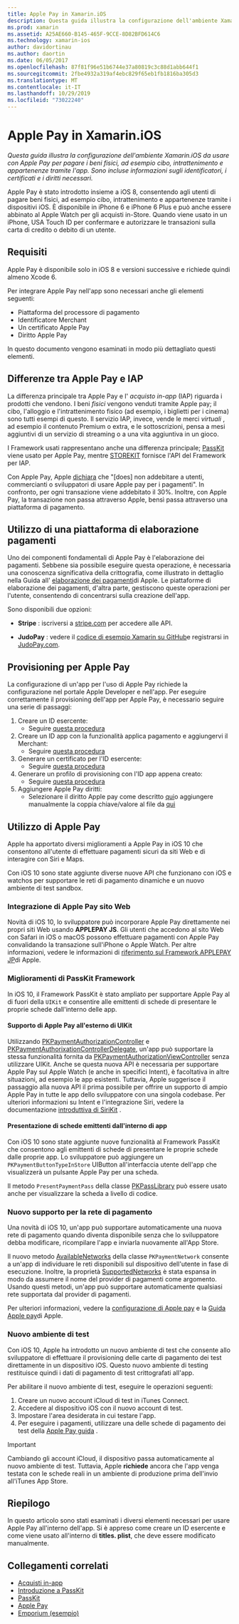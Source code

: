 ```yaml
---
title: Apple Pay in Xamarin.iOS
description: Questa guida illustra la configurazione dell'ambiente Xamarin.iOS da usare con Apple Pay per pagare i beni fisici, ad esempio cibo, intrattenimento e appartenenze tramite l'app. Sono incluse informazioni sugli identificatori, i certificati e i diritti necessari.
ms.prod: xamarin
ms.assetid: A25AE660-B145-465F-9CCE-8D82BFD614C6
ms.technology: xamarin-ios
author: davidortinau
ms.author: daortin
ms.date: 06/05/2017
ms.openlocfilehash: 87f81f96e51b6744e37a80819c3c88d1abb644f1
ms.sourcegitcommit: 2fbe4932a319af4ebc829f65eb1fb1816ba305d3
ms.translationtype: MT
ms.contentlocale: it-IT
ms.lasthandoff: 10/29/2019
ms.locfileid: "73022240"
---
```

# <a name="apple-pay-in-xamarinios"></a>Apple Pay in Xamarin.iOS

_Questa guida illustra la configurazione dell'ambiente Xamarin.iOS da usare con Apple Pay per pagare i beni fisici, ad esempio cibo, intrattenimento e appartenenze tramite l'app. Sono incluse informazioni sugli identificatori, i certificati e i diritti necessari._

Apple Pay è stato introdotto insieme a iOS 8, consentendo agli utenti di pagare beni fisici, ad esempio cibo, intrattenimento e appartenenze tramite i dispositivi iOS. È disponibile in iPhone 6 e iPhone 6 Plus e può anche essere abbinato al Apple Watch per gli acquisti in-Store. Quando viene usato in un iPhone, USA Touch ID per confermare e autorizzare le transazioni sulla carta di credito o debito di un utente.

## <a name="requirements"></a>Requisiti

Apple Pay è disponibile solo in iOS 8 e versioni successive e richiede quindi almeno Xcode 6.

Per integrare Apple Pay nell'app sono necessari anche gli elementi seguenti:

- Piattaforma del processore di pagamento
- Identificatore Merchant
- Un certificato Apple Pay
- Diritto Apple Pay

In questo documento vengono esaminati in modo più dettagliato questi elementi.

## <a name="differences-between-apple-pay-and-iap"></a>Differenze tra Apple Pay e IAP

La differenza principale tra Apple Pay e l' *acquisto in-app* (IAP) riguarda i prodotti che vendono. I beni *fisici* vengono venduti tramite Apple pay; il cibo, l'alloggio e l'intrattenimento fisico (ad esempio, i biglietti per i cinema) sono tutti esempi di questo. Il servizio IAP, invece, vende le merci *virtuali* , ad esempio il contenuto Premium o extra, e le sottoscrizioni, pensa a mesi aggiuntivi di un servizio di streaming o a una vita aggiuntiva in un gioco.

I Framework usati rappresentano anche una differenza principale; [PassKit](https://developer.apple.com/library/ios/documentation/PassKit/Reference/PKPaymentAuthorizationViewController_Ref/) viene usato per Apple Pay, mentre [STOREKIT](https://developer.apple.com/library/ios/documentation/PassKit/Reference/PKPaymentAuthorizationViewController_Ref/) fornisce l'API del Framework per IAP.

Con Apple Pay, Apple [dichiara](https://developer.apple.com/apple-pay/Getting-Started-with-Apple-Pay.pdf) che "[does] non addebitare a utenti, commercianti o sviluppatori di usare Apple pay per i pagamenti". In confronto, per ogni transazione viene addebitato il 30%. Inoltre, con Apple Pay, la transazione non passa attraverso Apple, bensì passa attraverso una piattaforma di pagamento.

## <a name="using-a-payment-processor-platform"></a>Utilizzo di una piattaforma di elaborazione pagamenti

Uno dei componenti fondamentali di Apple Pay è l'elaborazione dei pagamenti. Sebbene sia possibile eseguire questa operazione, è necessaria una conoscenza significativa della crittografia, come illustrato in dettaglio nella Guida all' [elaborazione dei pagamenti](https://developer.apple.com/library/ios/ApplePay_Guide/ProcessPayment.html)di Apple.
Le piattaforme di elaborazione dei pagamenti, d'altra parte, gestiscono queste operazioni per l'utente, consentendo di concentrarsi sulla creazione dell'app.

Sono disponibili due opzioni:

- **Stripe** : iscriversi a [stripe.com](https://stripe.com/) per accedere alle API.

- **JudoPay** : vedere il [codice di esempio Xamarin su GitHub](https://github.com/Judopay/Xamarin-Sample-App)e registrarsi in [JudoPay.com](https://www.judopay.com/).

## <a name="provisioning-for-apple-pay"></a>Provisioning per Apple Pay

La configurazione di un'app per l'uso di Apple Pay richiede la configurazione nel portale Apple Developer e nell'app. Per eseguire correttamente il provisioning dell'app per Apple Pay, è necessario seguire una serie di passaggi:

1. Creare un ID esercente:
    - Seguire [questa procedura](~/ios/deploy-test/provisioning/capabilities/apple-pay-capabilities.md#merchantid)
2. Creare un ID app con la funzionalità applica pagamento e aggiungervi il Merchant:
    - Seguire [questa procedura](~/ios/deploy-test/provisioning/capabilities/apple-pay-capabilities.md#appid)
3. Generare un certificato per l'ID esercente:
    - Seguire [questa procedura](~/ios/deploy-test/provisioning/capabilities/apple-pay-capabilities.md#certificate)
4. Generare un profilo di provisioning con l'ID app appena creato:
    - Seguire [questa procedura](~/ios/get-started/installation/device-provisioning/manual-provisioning.md#provisioning)
5. Aggiungere Apple Pay diritti:
    - Selezionare il diritto Apple pay come descritto [qui](~/ios/deploy-test/provisioning/entitlements.md)o aggiungere manualmente la coppia chiave/valore al file da [qui](~/ios/deploy-test/provisioning/entitlements.md)

## <a name="working-with-apple-pay"></a>Utilizzo di Apple Pay

Apple ha apportato diversi miglioramenti a Apple Pay in iOS 10 che consentono all'utente di effettuare pagamenti sicuri da siti Web e di interagire con Siri e Maps.

Con iOS 10 sono state aggiunte diverse nuove API che funzionano con iOS e watchos per supportare le reti di pagamento dinamiche e un nuovo ambiente di test sandbox.

### <a name="apple-pay-website-integration"></a>Integrazione di Apple Pay sito Web

Novità di iOS 10, lo sviluppatore può incorporare Apple Pay direttamente nei propri siti Web usando **APPLEPAY JS**. Gli utenti che accedono al sito Web con Safari in iOS o macOS possono effettuare pagamenti con Apple Pay convalidando la transazione sull'iPhone o Apple Watch. Per altre informazioni, vedere le informazioni di [riferimento sul Framework APPLEPAY JP](https://developer.apple.com/reference/applepayjs)di Apple.

### <a name="passkit-framework-enhancements"></a>Miglioramenti di PassKit Framework

In iOS 10, il Framework PassKit è stato ampliato per supportare Apple Pay al di fuori della `UIKit` e consentire alle emittenti di schede di presentare le proprie schede dall'interno delle app.

#### <a name="supporting-apple-pay-outside-of-uikit"></a>Supporto di Apple Pay all'esterno di UIKit

Utilizzando [PKPaymentAuthorizationController](https://developer.apple.com/reference/passkit/pkpaymentauthorizationcontroller) e [PKPaymentAuthorixationControllerDelegate](https://developer.apple.com/reference/passkit/pkpaymentauthorizationcontrollerdelegate), un'app può supportare la stessa funzionalità fornita da [PKPaymentAuthorizationViewController](https://developer.apple.com/reference/passkit/pkpaymentauthorizationviewcontroller) senza utilizzare UIKit. Anche se questa nuova API è necessaria per supportare Apple Pay sul Apple Watch (e anche in specifici Intent), è facoltativa in altre situazioni, ad esempio le app esistenti. Tuttavia, Apple suggerisce il passaggio alla nuova API il prima possibile per offrire un supporto di ampio Apple Pay in tutte le app dello sviluppatore con una singola codebase. Per ulteriori informazioni su Intent e l'integrazione Siri, vedere la documentazione [introduttiva di SiriKit](~/ios/platform/sirikit/index.md) .

#### <a name="presenting-issuer-cards-from-within-apps"></a>Presentazione di schede emittenti dall'interno di app

Con iOS 10 sono state aggiunte nuove funzionalità al Framework PassKit che consentono agli emittenti di schede di presentare le proprie schede dalle proprie app. Lo sviluppatore può aggiungere un `PKPaymentButtonTypeInStore` UIButton all'interfaccia utente dell'app che visualizzerà un pulsante Apple Pay per una scheda.

Il metodo `PresentPaymentPass` della classe [PKPassLibrary](https://developer.apple.com/reference/passkit/pkpasslibrary) può essere usato anche per visualizzare la scheda a livello di codice.

### <a name="new-payment-network-support"></a>Nuovo supporto per la rete di pagamento

Una novità di iOS 10, un'app può supportare automaticamente una nuova rete di pagamento quando diventa disponibile senza che lo sviluppatore debba modificare, ricompilare l'app e inviarla nuovamente all'App Store.

Il nuovo metodo [AvailableNetworks](https://developer.apple.com/reference/passkit/pkpaymentrequest/1833288-availablenetworks) della classe `PKPaymentNetwork` consente a un'app di individuare le reti disponibili sul dispositivo dell'utente in fase di esecuzione. Inoltre, la proprietà [SupportedNetworks](https://developer.apple.com/reference/passkit/pkpaymentrequest/1619329-supportednetworks) è stata espansa in modo da assumere il nome del provider di pagamenti come argomento. Usando questi metodi, un'app può supportare automaticamente qualsiasi rete supportata dal provider di pagamenti.

Per ulteriori informazioni, vedere la [configurazione di Apple pay](~/ios/platform/apple-pay.md) e la [Guida Apple pay](https://developer.apple.com/apple-pay/)di Apple.

### <a name="new-testing-environment"></a>Nuovo ambiente di test

Con iOS 10, Apple ha introdotto un nuovo ambiente di test che consente allo sviluppatore di effettuare il provisioning delle carte di pagamento dei test direttamente in un dispositivo iOS. Questo nuovo ambiente di testing restituisce quindi i dati di pagamento di test crittografati all'app.

Per abilitare il nuovo ambiente di test, eseguire le operazioni seguenti:

1. Creare un nuovo account iCloud di test in iTunes Connect.
2. Accedere al dispositivo iOS con il nuovo account di test.
3. Impostare l'area desiderata in cui testare l'app.
4. Per eseguire i pagamenti, utilizzare una delle schede di pagamento dei test della [Apple Pay guida](https://developer.apple.com/apple-pay/) .

> [!IMPORTANT]
> Cambiando gli account iCloud, il dispositivo passa automaticamente al nuovo ambiente di test. Tuttavia, Apple **richiede** ancora che l'app venga testata con le schede reali in un ambiente di produzione prima dell'invio all'iTunes App Store.

## <a name="summary"></a>Riepilogo

In questo articolo sono stati esaminati i diversi elementi necessari per usare Apple Pay all'interno dell'app. Si è appreso come creare un ID esercente e come viene usato all'interno di **titles. plist**, che deve essere modificato manualmente.

## <a name="related-links"></a>Collegamenti correlati

- [Acquisti in-app](~/ios/platform/in-app-purchasing/index.md)
- [Introduzione a PassKit](~/ios/platform/passkit.md)
- [PassKit](https://developer.apple.com/library/ios/documentation/PassKit/Reference/PKPaymentAuthorizationViewController_Ref/)
- [Apple Pay](https://developer.apple.com/apple-pay/)
- [Emporium (esempio)](https://docs.microsoft.com/samples/xamarin/ios-samples/ios9-emporium)
